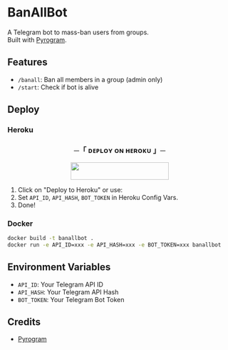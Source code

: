 # BanAllBot

A Telegram bot to mass-ban users from groups.  
Built with [Pyrogram](https://github.com/pyrogram/pyrogram).

## Features

- `/banall`: Ban all members in a group (admin only)
- `/start`: Check if bot is alive

## Deploy

### Heroku
<h3 align="center">
    ─「 ᴅᴇᴩʟᴏʏ ᴏɴ ʜᴇʀᴏᴋᴜ 」─
</h3>

<p align="center"><a href="https://dashboard.heroku.com/new?template=https://github.com/KashDaYash/BanAllBot"> <img src="https://img.shields.io/badge/Deploy%20On%20Heroku-black?style=for-the-badge&logo=heroku" width="220" height="38.45"/></a></p>

1. Click on "Deploy to Heroku" or use:
2. Set `API_ID`, `API_HASH`, `BOT_TOKEN` in Heroku Config Vars.
3. Done!

### Docker

```bash
docker build -t banallbot .
docker run -e API_ID=xxx -e API_HASH=xxx -e BOT_TOKEN=xxx banallbot
```

## Environment Variables

- `API_ID`: Your Telegram API ID
- `API_HASH`: Your Telegram API Hash
- `BOT_TOKEN`: Your Telegram Bot Token

## Credits

- [Pyrogram](https://github.com/pyrogram/pyrogram)
